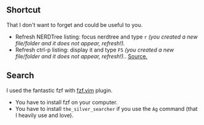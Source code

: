 ## Shortcut
That I don't want to forget and could be useful to you.

- Refresh NERDTree listing: focus nerdtree and type `r` *(you created a new file/folder and it does not appear, refresh!).*
- Refresh ctrl-p listing: display it and type `F5` *(you created a new file/folder and it does not appear, refresh!).*. [Source.](https://stackoverflow.com/a/8663886/6555414)

## Search
I used the fantastic fzf with [fzf.vim](https://github.com/junegunn/fzf.vim) plugin.
- You have to install fzf on your computer.
- You have to install `the_silver_searcher` if you use the `Ag` command (that I heavily use and love).
